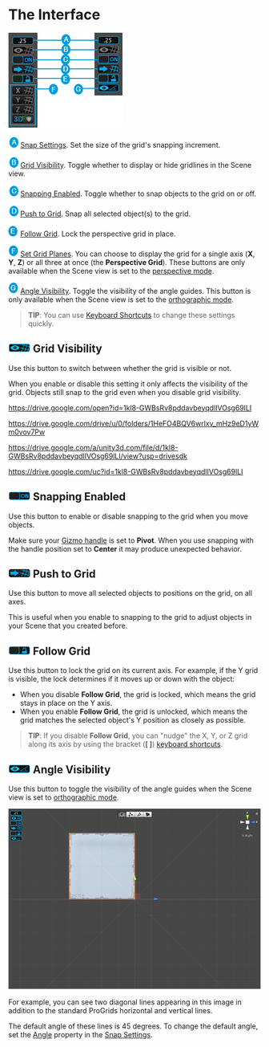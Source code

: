 

# The Interface

![ProGrids toolbar in Perspective mode (left) and Orthographic mode (right)](images/interface.png) 

![A](images/LetterA.png) [Snap Settings](snapping.md). Set the size of the grid's snapping increment. 

![B](images/LetterB.png) [Grid Visibility](#grid-vis). Toggle whether to display or hide gridlines in the Scene view.

![C](images/LetterC.png) [Snapping Enabled](#snap). Toggle whether to snap objects to the grid on or off. 

![D](images/LetterD.png) [Push to Grid](#push). Snap all selected object(s) to the grid.  

![E](images/LetterE.png) [Follow Grid](#follow). Lock the perspective grid in place. 

![F](images/LetterF.png) [Set Grid Planes](grids.md). You can choose to display the grid for a single axis (**X**, **Y**, **Z**) or all three at once (the **Perspective Grid**). These buttons are only available when the Scene view is set to the [perspective mode](https://docs.unity3d.com/Manual/SceneViewNavigation.html).

![G](images/LetterG.png) [Angle Visibility](#angle-vis). Toggle the visibility of the angle guides. This button is only available when the Scene view is set to the [orthographic mode](https://docs.unity3d.com/Manual/SceneViewNavigation.html).

> **TIP**: You can use [Keyboard Shortcuts](hotkeys.md) to change these settings quickly.




<a name="grid-vis"></a>

## ![gui_vis-on](images/icons/grid-vis.png) Grid Visibility

Use this button to switch between whether the grid is visible or not. 

When you enable or disable this setting it only affects the visibility of the grid. Objects still snap to the grid even when you disable grid visibility.



https://drive.google.com/open?id=1kl8-GWBsRv8pddavbeyqdlIVOsg69lLI

https://drive.google.com/drive/u/0/folders/1HeFO4BQV6wrlxv_mHz9eD1yWm0vov7Pw

https://drive.google.com/a/unity3d.com/file/d/1kl8-GWBsRv8pddavbeyqdlIVOsg69lLI/view?usp=drivesdk

https://drive.google.com/uc?id=1kl8-GWBsRv8pddavbeyqdlIVOsg69lLI



<a name="snap"></a>

## ![gui_snap-on](images/icons/snap-enabled.png) Snapping Enabled

Use this button to enable or disable snapping to the grid when you move objects. 

Make sure your [Gizmo handle](https://docs.unity3d.com/Manual/PositioningGameObjects.html#GizmoHandlePositions) is set to **Pivot**. When you use snapping with the handle position set to **Center** it may produce unexpected behavior.



<a name="push"></a>

## ![gui_push-to-grid](images/icons/push-to-grid.png) Push to Grid

Use this button to move all selected objects to positions on the grid, on all axes.  

This is useful when you enable to snapping to the grid to adjust objects in your Scene that you created before.



<a name="follow"></a>

## ![lock grid](images/icons/grid-lock.png) Follow Grid

Use this button to lock the grid on its current axis. For example, if the Y grid is visible, the lock determines if it moves up or down with the object:

* When you disable **Follow Grid**, the grid is locked, which means the grid stays in place on the Y axis.
* When you enable **Follow Grid**, the grid is unlocked, which means the grid matches the selected object's Y position as closely as possible.

> **TIP**: If you disable  **Follow Grid**, you can "nudge" the X, Y, or Z grid along its axis by using the bracket (**[ ]**) [keyboard shortcuts](hotkeys.md).



<a name="angle-vis"></a>

## ![Angle Visibility](images/icons/angle-vis.png) Angle Visibility

Use this button to toggle the visibility of the angle guides when the Scene view is set to [orthographic mode](https://docs.unity3d.com/Manual/SceneViewNavigation.html).

![Orthographic lines appear when angle visibility is enabled](images/angle-vis.png) 

For example, you can see two diagonal lines appearing in this image in addition to the standard ProGrids horizontal and vertical lines. 

The default angle of these lines is 45 degrees. To change the default angle, set the [Angle](#ortho-angle) property in the [Snap Settings](snapping.md).